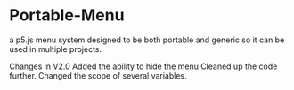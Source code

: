 # Portable-Menu
a p5.js menu system designed to be both portable and generic so it can be used in multiple projects.

Changes in V2.0
Added the ability to hide the menu
Cleaned up the code further. Changed the scope of several variables.
